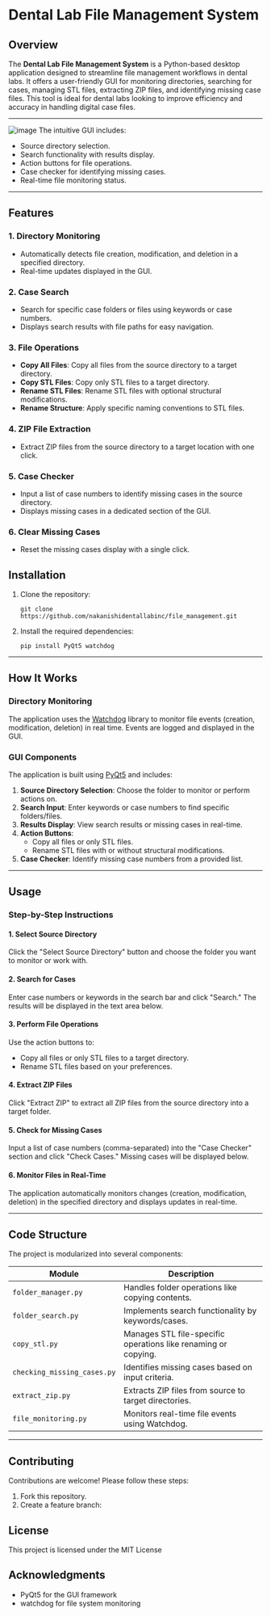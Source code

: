 # Dental Lab File Management System

## Overview
The **Dental Lab File Management System** is a Python-based desktop application designed to streamline file management workflows in dental labs. It offers a user-friendly GUI for monitoring directories, searching for cases, managing STL files, extracting ZIP files, and identifying missing case files. This tool is ideal for dental labs looking to improve efficiency and accuracy in handling digital case files.

---

![image](https://github.com/user-attachments/assets/d9a29108-1449-4953-ac04-244a14a16443)
The intuitive GUI includes:
- Source directory selection.
- Search functionality with results display.
- Action buttons for file operations.
- Case checker for identifying missing cases.
- Real-time file monitoring status.

---

## Features

### 1. Directory Monitoring
- Automatically detects file creation, modification, and deletion in a specified directory.
- Real-time updates displayed in the GUI.

### 2. Case Search
- Search for specific case folders or files using keywords or case numbers.
- Displays search results with file paths for easy navigation.

### 3. File Operations
- **Copy All Files**: Copy all files from the source directory to a target directory.
- **Copy STL Files**: Copy only STL files to a target directory.
- **Rename STL Files**: Rename STL files with optional structural modifications.
- **Rename Structure**: Apply specific naming conventions to STL files.

### 4. ZIP File Extraction
- Extract ZIP files from the source directory to a target location with one click.

### 5. Case Checker
- Input a list of case numbers to identify missing cases in the source directory.
- Displays missing cases in a dedicated section of the GUI.

### 6. Clear Missing Cases
- Reset the missing cases display with a single click.

## Installation

1. Clone the repository:
   ```
   git clone https://github.com/nakanishidentallabinc/file_management.git
   ```

2. Install the required dependencies:
   ```
   pip install PyQt5 watchdog
   ```

---

## How It Works

### Directory Monitoring
The application uses the [Watchdog](https://pypi.org/project/watchdog/) library to monitor file events (creation, modification, deletion) in real time. Events are logged and displayed in the GUI.

### GUI Components
The application is built using [PyQt5](https://pypi.org/project/PyQt5/) and includes:
1. **Source Directory Selection**: Choose the folder to monitor or perform actions on.
2. **Search Input**: Enter keywords or case numbers to find specific folders/files.
3. **Results Display**: View search results or missing cases in real-time.
4. **Action Buttons**:
   - Copy all files or only STL files.
   - Rename STL files with or without structural modifications.
5. **Case Checker**: Identify missing case numbers from a provided list.

---

## Usage

### Step-by-Step Instructions

#### 1. Select Source Directory
Click the "Select Source Directory" button and choose the folder you want to monitor or work with.

#### 2. Search for Cases
Enter case numbers or keywords in the search bar and click "Search." The results will be displayed in the text area below.

#### 3. Perform File Operations
Use the action buttons to:
- Copy all files or only STL files to a target directory.
- Rename STL files based on your preferences.

#### 4. Extract ZIP Files
Click "Extract ZIP" to extract all ZIP files from the source directory into a target folder.

#### 5. Check for Missing Cases
Input a list of case numbers (comma-separated) into the "Case Checker" section and click "Check Cases." Missing cases will be displayed below.

#### 6. Monitor Files in Real-Time
The application automatically monitors changes (creation, modification, deletion) in the specified directory and displays updates in real-time.

---

## Code Structure

The project is modularized into several components:

| Module                  | Description                                      |
|-------------------------|--------------------------------------------------|
| `folder_manager.py`     | Handles folder operations like copying contents. |
| `folder_search.py`      | Implements search functionality by keywords/cases.|
| `copy_stl.py`           | Manages STL file-specific operations like renaming or copying. |
| `checking_missing_cases.py` | Identifies missing cases based on input criteria. |
| `extract_zip.py`        | Extracts ZIP files from source to target directories. |
| `file_monitoring.py`    | Monitors real-time file events using Watchdog.   |

---

## Contributing

Contributions are welcome! Please follow these steps:
1. Fork this repository.
2. Create a feature branch:


## License

This project is licensed under the MIT License

## Acknowledgments

- PyQt5 for the GUI framework
- watchdog for file system monitoring



